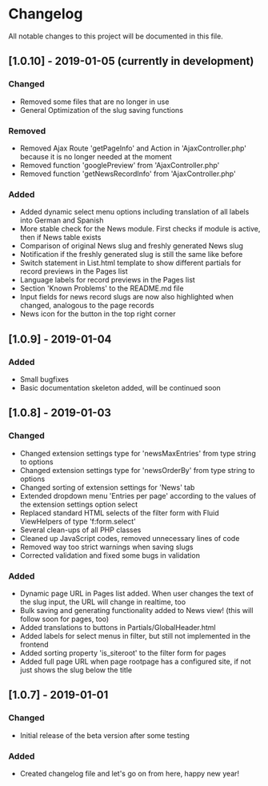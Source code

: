 # Changelog
All notable changes to this project will be documented in this file.

## [1.0.10] - 2019-01-05 (currently in development)

### Changed
- Removed some files that are no longer in use
- General Optimization of the slug saving functions

### Removed
- Removed Ajax Route 'getPageInfo' and Action in 'AjaxController.php' because it is no longer needed at the moment
- Removed function 'googlePreview' from 'AjaxController.php'
- Removed function 'getNewsRecordInfo' from 'AjaxController.php' 

### Added
- Added dynamic select menu options including translation of all labels into German and Spanish
- More stable check for the News module. First checks if module is active, then if News table exists
- Comparison of original News slug and freshly generated News slug
- Notification if the freshly generated slug is still the same like before
- Switch statement in List.html template to show different partials for record previews in the Pages list
- Language labels for record previews in the Pages list
- Section 'Known Problems' to the README.md file
- Input fields for news record slugs are now also highlighted when changed, analogous to the page records
- News icon for the button in the top right corner


## [1.0.9] - 2019-01-04

### Added
- Small bugfixes
- Basic documentation skeleton added, will be continued soon


## [1.0.8] - 2019-01-03

### Changed
- Changed extension settings type for 'newsMaxEntries' from type string to options
- Changed extension settings type for 'newsOrderBy' from type string to options
- Changed sorting of extension settings for 'News' tab
- Extended dropdown menu 'Entries per page' according to the values of the extension settings option select
- Replaced standard HTML selects of the filter form with Fluid ViewHelpers of type 'f:form.select'
- Several clean-ups of all PHP classes
- Cleaned up JavaScript codes, removed unnecessary lines of code
- Removed way too strict warnings when saving slugs
- Corrected validation and fixed some bugs in validation

### Added
- Dynamic page URL in Pages list added. When user changes the text of the slug input, the URL will change in realtime, too
- Bulk saving and generating functionality added to News view! (this will follow soon for pages, too)
- Added translations to buttons in Partials/GlobalHeader.html
- Added labels for select menus in filter, but still not implemented in the frontend
- Added sorting property 'is_siteroot' to the filter form for pages
- Added full page URL when page rootpage has a configured site, if not just shows the slug below the title


## [1.0.7] - 2019-01-01

### Changed 
- Initial release of the beta version after some testing

### Added
- Created changelog file and let's go on from here, happy new year!